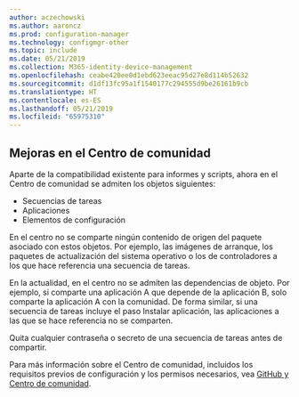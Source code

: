 ```yaml
---
author: aczechowski
ms.author: aaroncz
ms.prod: configuration-manager
ms.technology: configmgr-other
ms.topic: include
ms.date: 05/21/2019
ms.collection: M365-identity-device-management
ms.openlocfilehash: ceabe420ee0d1ebd623eeac95d27e8d114b52632
ms.sourcegitcommit: d1df13fc95a1f1540177c294555d9be26161b9cb
ms.translationtype: HT
ms.contentlocale: es-ES
ms.lasthandoff: 05/21/2019
ms.locfileid: "65975310"
---
```

## <a name="bkmk_hub"></a> Mejoras en el Centro de comunidad

<!--4224401-->

Aparte de la compatibilidad existente para informes y scripts, ahora en el Centro de comunidad se admiten los objetos siguientes:  

- Secuencias de tareas
- Aplicaciones
- Elementos de configuración  

En el centro no se comparte ningún contenido de origen del paquete asociado con estos objetos. Por ejemplo, las imágenes de arranque, los paquetes de actualización del sistema operativo o los de controladores a los que hace referencia una secuencia de tareas.

En la actualidad, en el centro no se admiten las dependencias de objeto. Por ejemplo, si comparte una aplicación A que depende de la aplicación B, solo comparte la aplicación A con la comunidad. De forma similar, si una secuencia de tareas incluye el paso Instalar aplicación, las aplicaciones a las que se hace referencia no se comparten.

Quita cualquier contraseña o secreto de una secuencia de tareas antes de compartir.

Para más información sobre el Centro de comunidad, incluidos los requisitos previos de configuración y los permisos necesarios, vea [GitHub y Centro de comunidad](/sccm/core/get-started/2019/technical-preview-1904#community-hub-and-github).
